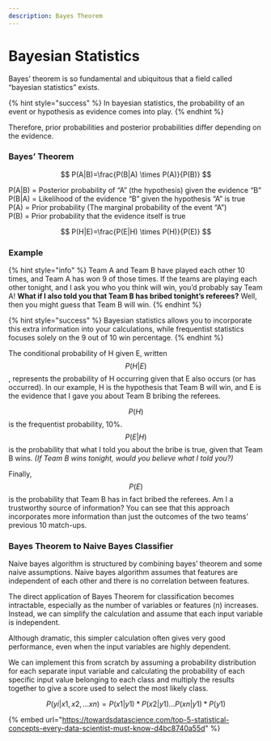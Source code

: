 ```yaml
---
description: Bayes Theorem
---
```


# Bayesian Statistics

Bayes’ theorem is so fundamental and ubiquitous that a field called “bayesian statistics” exists. 

{% hint style="success" %}
In bayesian statistics, the probability of an event or hypothesis as evidence comes into play.
{% endhint %}

Therefore, prior probabilities and posterior probabilities differ depending on the evidence.

### Bayes’ Theorem

$$
P(A|B)=\frac{P(B|A) \times P(A)}{P(B)}
$$

P\(A\|B\) 	= Posterior probability of “A” \(the hypothesis\) given the evidence “B”  
P\(B\|A\) 	= Likelihood of the evidence “B” given the hypothesis “A” is true  
P\(A\) 	= Prior probability \(The marginal probability of the event “A”\)  
P\(B\) 	= Prior probability that the evidence itself is true

$$
P(H|E)=\frac{P(E|H) \times P(H)}{P(E)}
$$

### Example

{% hint style="info" %}
Team A and Team B have played each other 10 times, and Team A has won 9 of those times. If the teams are playing each other tonight, and I ask you who you think will win, you’d probably say Team A! **What if I also told you that Team B has bribed tonight’s referees?** Well, then you might guess that Team B will win.
{% endhint %}

{% hint style="success" %}
Bayesian statistics allows you to incorporate this extra information into your calculations, while frequentist statistics focuses solely on the 9 out of 10 win percentage.
{% endhint %}

The conditional probability of H given E, written $$P(H|E)$$, represents the probability of H occurring given that E also occurs \(or has occurred\). In our example, H is the hypothesis that Team B will win, and E is the evidence that I gave you about Team B bribing the referees.

$$P(H)$$ is the frequentist probability, 10%. $$P( E|H)$$ is the probability that what I told you about the bribe is true, given that Team B wins. _\(If Team B wins tonight, would you believe what I told you?\)_

Finally, $$P( E)$$ is the probability that Team B has in fact bribed the referees. Am I a trustworthy source of information? You can see that this approach incorporates more information than just the outcomes of the two teams’ previous 10 match-ups.

### Bayes Theorem to Naive Bayes Classifier

Naive bayes algorithm is structured by combining bayes’ theorem and some naive assumptions. Naive bayes algorithm assumes that features are independent of each other and there is no correlation between features.

The direct application of Bayes Theorem for classification becomes intractable, especially as the number of variables or features \(n\) increases. Instead, we can simplify the calculation and assume that each input variable is independent.

Although dramatic, this simpler calculation often gives very good performance, even when the input variables are highly dependent.

We can implement this from scratch by assuming a probability distribution for each separate input variable and calculating the probability of each specific input value belonging to each class and multiply the results together to give a score used to select the most likely class.

$$
P(yi|x1,x2,...xn) = P(x1|y1)*P(x2|y1)...P(xn|y1)*P(y1)
$$



{% embed url="https://towardsdatascience.com/top-5-statistical-concepts-every-data-scientist-must-know-d4bc8740a55d" %}



